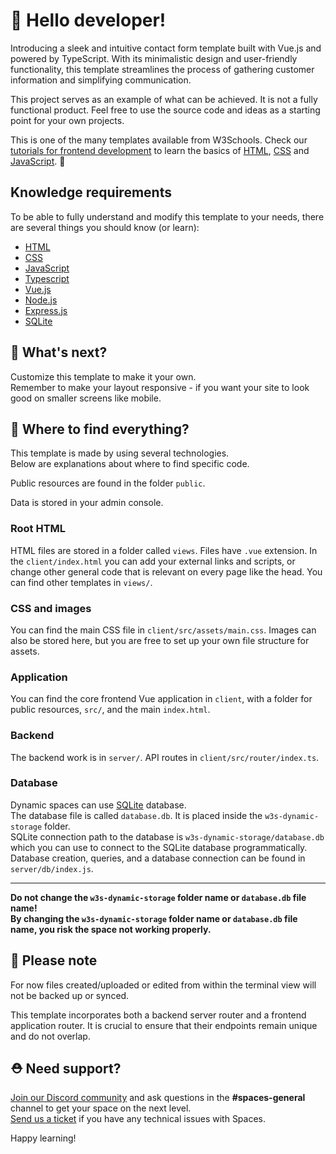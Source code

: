 # 👋 Hello developer!

Introducing a sleek and intuitive contact form template built with Vue.js and powered by TypeScript. With its minimalistic design and user-friendly functionality, this template streamlines the process of gathering customer information and simplifying communication.

This project serves as an example of what can be achieved. It is not a fully functional product. Feel free to use the source code and ideas as a starting point for your own projects.

This is one of the many templates available from W3Schools. Check our [tutorials for frontend development](https://www.w3schools.com/where_to_start.asp) to learn the basics of [HTML](https://www.w3schools.com/html/default.asp), [CSS](https://www.w3schools.com/css/default.asp) and [JavaScript](https://www.w3schools.com/js/default.asp). 🦄


## Knowledge requirements

To be able to fully understand and modify this template to your needs, there are several things you should know (or learn):

- [HTML](https://www.w3schools.com/html/default.asp)
- [CSS](https://www.w3schools.com/css/default.asp)
- [JavaScript](https://www.w3schools.com/js/default.asp)
- [Typescript](https://www.w3schools.com/typescript/index.php)
- [Vue.js](https://vuejs.org/)
- [Node.js](https://www.w3schools.com/nodejs/default.asp)
- [Express.js](https://expressjs.com/)
- [SQLite](https://www.sqlite.org/docs.html)

## 🔨 What's next?

Customize this template to make it your own.  
Remember to make your layout responsive - if you want your site to look good on smaller screens like mobile.

## 🎨 Where to find everything?

This template is made by using several technologies.  
Below are explanations about where to find specific code.

Public resources are found in the folder `public`.

Data is stored in your admin console.

### Root HTML

HTML files are stored in a folder called `views`. Files have `.vue` extension.
In the `client/index.html` you can add your external links and scripts, or change other general code that is relevant on every page like the head.
You can find other templates in `views/`.

### CSS and images

You can find the main CSS file in `client/src/assets/main.css`. Images can also be stored here, but you are free to set up your own file structure for assets. 

### Application

You can find the core frontend Vue application in `client`, with a folder for public resources, `src/`, and the main `index.html`.

### Backend

The backend work is in `server/`. 
API routes in `client/src/router/index.ts`.

### Database

Dynamic spaces can use [SQLite](https://www.sqlite.org/docs.html) database.  
The database file is called `database.db`. It is placed inside the `w3s-dynamic-storage` folder.  
SQLite connection path to the database is `w3s-dynamic-storage/database.db` which you can use to connect to the SQLite database programmatically.   
Database creation, queries, and a database connection can be found in `server/db/index.js`.

---  
**Do not change the `w3s-dynamic-storage` folder name or `database.db` file name!**  
**By changing the `w3s-dynamic-storage` folder name or `database.db` file name, you risk the space not working properly.**

## 🔨 Please note
For now files created/uploaded or edited from within the terminal view will not be backed up or synced. 

This template incorporates both a backend server router and a frontend application router. It is crucial to ensure that their endpoints remain unique and do not overlap.
## ⛑ Need support?
[Join our Discord community](https://discord.gg/6Z7UaRbUQM) and ask questions in the **#spaces-general** channel to get your space on the next level.  
[Send us a ticket](https://support.w3schools.com/hc/en-gb) if you have any technical issues with Spaces.

Happy learning!